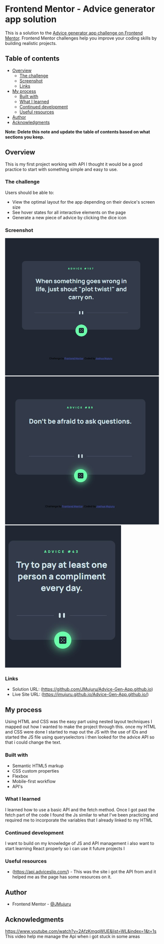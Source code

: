 # Frontend Mentor - Advice generator app solution

This is a solution to the [Advice generator app challenge on Frontend Mentor](https://www.frontendmentor.io/challenges/advice-generator-app-QdUG-13db). Frontend Mentor challenges help you improve your coding skills by building realistic projects.

## Table of contents

- [Overview](#overview)
  - [The challenge](#the-challenge)
  - [Screenshot](#screenshot)
  - [Links](#links)
- [My process](#my-process)
  - [Built with](#built-with)
  - [What I learned](#what-i-learned)
  - [Continued development](#continued-development)
  - [Useful resources](#useful-resources)
- [Author](#author)
- [Acknowledgments](#acknowledgments)

**Note: Delete this note and update the table of contents based on what sections you keep.**

## Overview
This is my first project working with API I thought it would be a good practice to start with something simple and easy to use.
### The challenge

Users should be able to:

- View the optimal layout for the app depending on their device's screen size
- See hover states for all interactive elements on the page
- Generate a new piece of advice by clicking the dice icon

### Screenshot

![](/design/desktop1.jpg)
![](/design/desktopactive1.jpg)
![](/design/mobilejpg.jpg)


### Links

- Solution URL: (https://github.com/JMujuru/Advice-Gen-App.github.io)
- Live Site URL: (https://jmujuru.github.io/Advice-Gen-App.github.io/)

## My process

Using HTML and CSS was the easy part using nested layout techniques I mapped out how I wanted to make the project through this. once my HTML and CSS were done I started to map out the JS with the use of IDs and started the JS file using queryselectors i then looked for the advice API so that i could change the text.

### Built with

- Semantic HTML5 markup
- CSS custom properties
- Flexbox
- Mobile-first workflow
- API's


### What I learned
I learned how to use a basic API and the fetch method. Once I got past the fetch part of the code I found the Js similar to what I've been practicing and required me to incorporate the variables that I already linked to my HTML 


### Continued development
I want to build on my knowledge of JS and API management i also want to start learning React properly so i can use it future projects 
I 
### Useful resources

- (https://api.adviceslip.com/) - This was the site i got the API from and it helped me as the page has some resources on it.


## Author

- Frontend Mentor - [@JMujuru](https://www.frontendmentor.io/profile/JMujuru)

## Acknowledgments

https://www.youtube.com/watch?v=2AfzKmgqWUE&list=WL&index=1&t=1s
This video help me manage the Api when i got stuck in some areas
